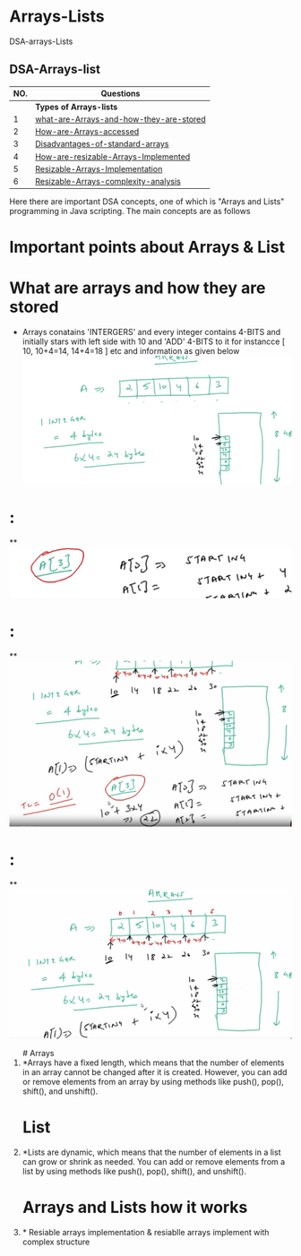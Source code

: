 # Arrays-Lists
DSA-arrays-Lists 
## DSA-Arrays-list ##

| NO.|   Questions                                                                                                                                                              |
| ---| ------------------------------------------------------------------------------------------------------------------------------------------------------------------------------------------------------------------------------------------------------|
|    | **Types of Arrays-lists**                                                                                                                                                |
| 1  | [what-are-Arrays-and-how-they-are-stored](#)                                                                                                                             |
| 2  | [How-are-Arrays-accessed](#)                                                                                                                                             |
| 3  | [Disadvantages-of-standard-arrays](#)                                                                                                                                    |
| 4  | [How-are-resizable-Arrays-Implemented](#)                                                                                                                                |
| 5  | [Resizable-Arrays-Implementation](#)                                                                                                                                     |
| 6  | [Resizable-Arrays-complexity-analysis](#)                                                                                                                                |

<p>Here there are important DSA concepts, one of which is "Arrays and Lists" programming in Java scripting. The main concepts are as follows</p>
<!--<ul>
  
<li>what are Arrays and how they are stored <br>
<li>How are Arrays accessed <br>
<li>Disadvantages of standard arrays <br>
<li>How are Resizable arrays implemented <br>
<li>Resizable arrays implementation <br>
<li>Resizable arrays complexity analysis <br>

</ul>-->

# Important points about Arrays & List

# What are arrays and how they are stored
* Arrays conatains 'INTERGERS' and every integer contains 4-BITS and initially stars with left side with 10 and 'ADD' 4-BITS to it for instancce [ 10, 10+4=14, 14+4=18 ] etc and information as given below 
![Arrays-list](./ArraysStored1/image1.png)

# :
**
![Arrays-list](./ArraysStored1/image2.png)

# :
**
![Arrays-list](./ArraysStored1/image3.png)

# :
**
![Arrays-list](./ArraysStored1/image4.png)




<ol>
# Arrays
<li>*Arrays have a fixed length, which means that the number of elements in an array cannot be changed after it is created. However, you can add or remove elements from an array by using methods like push(), pop(), shift(), and unshift().</li>

# List
<li>*Lists are dynamic, which means that the number of elements in a list can grow or shrink as needed. You can add or remove elements from a list by using methods like push(), pop(), shift(), and unshift().</li>

# Arrays and Lists how it works 
<li>* Resiable arrays implementation & resiablle arrays implement with complex structure </li>

</ol>

